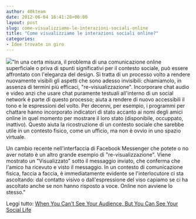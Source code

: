 ```yaml
---
author: 40kteam
date: 2012-06-04 16:41:28+00:00
layout: post
slug: come-visualizziamo-le-interazioni-sociali-online
title: "Come visualizziamo le interazioni sociali online?"
categories:
- Idee trovate in giro
---
```


![](http://40k.it/wp-content/uploads/2012/06/4759827286_60fbdcf958_z-615.jpeg)"In una certa misura, il problema di una comunicazione online superficiale o priva di spunti significativi per il contesto sociale, può essere affrontato con l'eleganza del design. Si tratta di un processo volto a rendere nuovamente visibili gli aspetti che sono adesso invisibili: chiamiamolo, in assenza di termini più efficaci, "re-visiualizzazione". Incorporare chat audio e video anzi che usare chat puramente testuali all'interno di un social network è parte di questo processo; aiuta a rendere di nuovo accessibili il tono e le espressioni del volto. Per decenni, per esempio, i programmi per chattare hanno incorporato indicatori di stato accanto ai nomi degli amici online in quel momento per mostrare il loro stato (disponibile, occuppato, inattivo). Questo aiuta la ricostruzione di un contesto sociale che sarebbe utile in un contesto fisico, come un ufficio, ma non è ovvio in uno spazio virtuale. 

Un cambio recente nell'interfaccia di Facebook Messenger che potete o no aver notato è un altro grande esempio di "re-visualizzazione". Viene mostrato un "Visualizzato" sotto il messaggio inviato, che conferma che l'amico ha ricevuto e visto il messaggio. In un contesto di comunicazione fisica, faccia a faccia, è immediatamente evidente se l'interlocutore ci sta ascoltando: dal contatto visivo o dall'espressione del viso capiamo se ci ha ascoltato anche se non hanno risposto a voce. Online non avviene lo stesso."

Leggi tutto: [When You Can't See Your Audience, But You Can See Your Social Life](http://www.theatlantic.com/technology/archive/2012/06/when-you-cant-see-your-audience-but-you-can-see-your-social-life/257929/)
